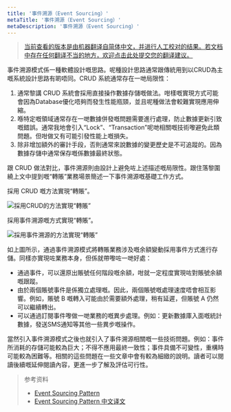 ```yaml
---
title: '事件溯源（Event Sourcing）'
metaTitle: '事件溯源（Event Sourcing）'
metaDescription: '事件溯源（Event Sourcing）'
---
```


> [当前查看的版本是由机器翻译自简体中文，并进行人工校对的结果。若文档中存在任何翻译不当的地方，欢迎点击此处提交您的翻译建议。](https://crwd.in/newbeclaptrap)

事件溯源模式係一種軟體設計嘅思路。呢種設計思路通常跟傳統用到以CRUD為主嘅系統設計思路有啲唔同。CRUD 系統通常存在一哋局限性：

1. 通常黎講 CRUD 系統會採用直接操作數據存儲嘅做法。咁樣嘅實現方式可能會因為Database優化唔夠而發生性能瓶頸，並且呢種做法會較難實現應用伸縮。
2. 喺特定嘅領域通常存在一哋數據併發嘅問題需要進行處理，防止數據更新引致嘅錯誤。通常我地會引入“Lock”、“Transaction”呢哋相關嘅技術嚟避免此類問題。但咁做又有可能引發性能上嘅損失。
3. 除非增加額外的審計手段，否則通常來說數據的變更歷史是不可追蹤的。因為數據存儲中通常保存嘅係數據最終狀態。

跟 CRUD 做法對比，事件溯源則由設計上避免咗上述描述嘅局限性。跟住落黎圍繞上文中提到嘅“轉賬”業務場景簡述一下事件溯源嘅基礎工作方式。

採用 CRUD 嘅方法實現“轉賬”。

![採用CRUD的方法實現“轉賬”](/images/20190226-006.gif)

採用事件溯源嘅方式實現“轉賬”。

![採用事件溯源的方法實現“轉賬”](/images/20190227-001.gif)

如上圖所示，通過事件溯源模式將轉賬業務涉及嘅余額變動採用事件方式進行存儲。同樣亦實現咗業務本身，但係就帶嚟咗一哋好處：

- 通過事件，可以還原出賬號任何階段嘅余額，咁就一定程度實現咗對賬號余額嘅跟蹤。
- 由於兩個賬號事件是係獨立處理嘅。因此，兩個賬號嘅處理速度唔會相互影響。例如，賬號 B 嘅轉入可能由於需要額外處理，稍有延遲，但賬號 A 仍然可以繼續轉出。
- 可以通過訂閱事件嚟做一哋業務的嘅異步處理。例如：更新數據庫入面嘅統計數據，發送SMS通知等其他一些異步嘅操作。

當然引入事件溯源模式之後也就引入了事件溯源相關嘅一些技術問題。例如：事件所消耗的存儲可能較為巨大；不得不應用最終一致性；事件具備不可變性，重構時可能較為困難等。相關的這些問題在一些文章中會有較為細緻的說明。讀者可以閱讀後續嘅延伸閱讀內容，更進一步了解及評估可行性。

> 参考资料
> 
> - [Event Sourcing Pattern](https://docs.microsoft.com/en-us/previous-versions/msp-n-p/dn589792%28v%3dpandp.10%29)
> - [Event Sourcing Pattern 中文译文](https://www.infoq.cn/article/event-sourcing)
